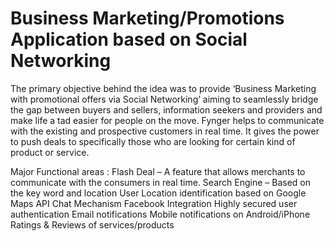 # Business Marketing/Promotions Application based on Social Networking

The primary objective behind the idea was to provide ‘Business Marketing with promotional offers via Social Networking’ aiming to seamlessly bridge the gap between buyers and sellers, information seekers and providers and make life a tad easier for people on the move. Fynger helps to communicate with the existing and prospective customers in real time. It gives the power to push deals to specifically those who are looking for certain kind of product or service.


Major Functional areas : 
Flash Deal – A feature that allows merchants to communicate with the consumers in real time.
Search Engine – Based on the key word and location
User Location identification based on Google Maps API
Chat Mechanism
Facebook Integration
Highly secured user authentication
Email notifications
Mobile notifications on Android/iPhone
Ratings & Reviews of services/products
